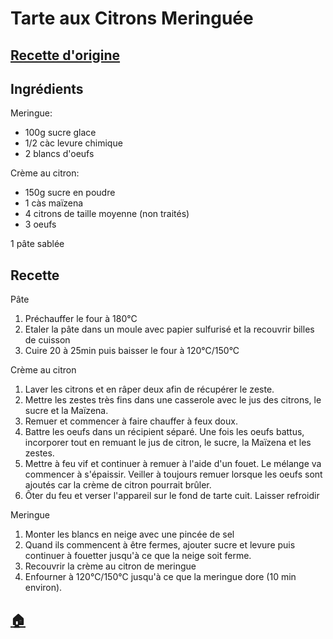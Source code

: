# Tarte aux Citrons Meringuée
## [Recette d'origine](https://www.marmiton.org/recettes/recette_the-tarte-au-citron-meringuee_22082.aspx)

## Ingrédients
Meringue:
- 100g sucre glace
- 1/2 càc levure chimique
- 2 blancs d'oeufs

Crème au citron:
- 150g sucre en poudre
- 1 càs maïzena
- 4 citrons de taille moyenne (non traités)
- 3 oeufs

1 pâte sablée

## Recette
Pâte
1. Préchauffer le four à 180°C
2. Etaler la pâte dans un moule avec papier sulfurisé et la recouvrir billes de cuisson
3. Cuire 20 à 25min puis baisser le four à 120°C/150°C

Crème au citron
1. Laver les citrons et en râper deux afin de récupérer le zeste.
2. Mettre les zestes très fins dans une casserole avec le jus des citrons, le sucre et la Maïzena.
3. Remuer et commencer à faire chauffer à feux doux.
4. Battre les oeufs dans un récipient séparé. Une fois les oeufs battus, incorporer tout en remuant le jus de citron, le sucre, la Maïzena et les zestes.
5. Mettre à feu vif et continuer à remuer à l'aide d'un fouet. Le mélange va commencer à s'épaissir. Veiller à toujours remuer lorsque les oeufs sont ajoutés car la crème de citron pourrait brûler.
6. Ôter du feu et verser l'appareil sur le fond de tarte cuit. Laisser refroidir

Meringue
1. Monter les blancs en neige avec une pincée de sel
2. Quand ils commencent à être fermes, ajouter sucre et levure puis continuer à fouetter jusqu'à ce que la neige soit ferme.
3. Recouvrir la crème au citron de meringue
4. Enfourner à 120°C/150°C jusqu'à ce que la meringue dore (10 min environ).

<!--## Recette Thermomix
1. **x sec/yy°C/vitesse z**

## Modifications
- Liste des modifications -->


## [:house:](/)
